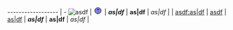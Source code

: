 ------------------ | -
![asdf](as|df.gif) |
![as|df](asdf.gif) |
***as|df***        |
**as|df**          |
*as|df*            |
<asdf asdf="|">    |
<asdf:as|df>       |
[asdf](as|df)      |
[as|df](asdf)      |
___as|df___        |
__as|df__          |
_as|df_            |